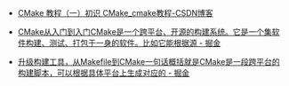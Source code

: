 


- [CMake 教程（一）初识 CMake_cmake教程-CSDN博客](https://blog.csdn.net/Teminator_/article/details/142926818)

- [CMake从入门到入门CMake是一个跨平台、开源的构建系统。它是一个集软件构建、测试、打包于一身的软件。比如它能根据源 - 掘金](https://juejin.cn/post/6844904017458364429)

- [升级构建工具，从Makefile到CMake一句话概括就是CMake是一段跨平台的构建脚本，可以根据具体平台上生成对应的 - 掘金](https://juejin.cn/post/-7058217745321558024)